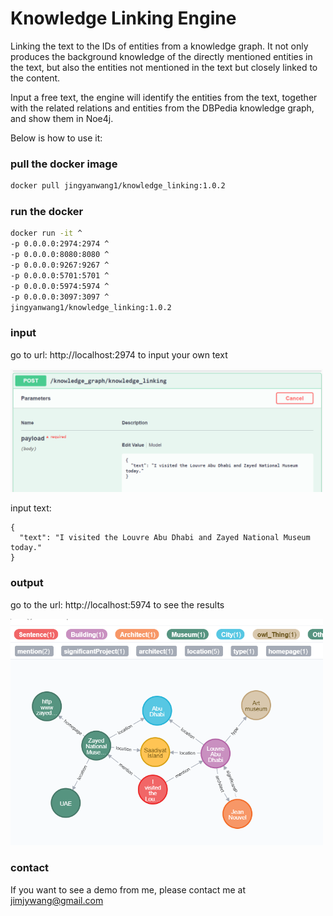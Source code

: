 # Knowledge Linking Engine

Linking the text to the IDs of entities from a knowledge graph. It not only produces the background knowledge of the directly mentioned entities in the text, but also the entities not mentioned in the text but closely linked to the content.

Input a free text, the engine will identify the entities from the text, together with the related relations and entities from the DBPedia knowledge graph, and show them in Noe4j. 

Below is how to use it:

### pull the docker image

```bash
docker pull jingyanwang1/knowledge_linking:1.0.2
```

### run the docker 

```bash
docker run -it ^
-p 0.0.0.0:2974:2974 ^
-p 0.0.0.0:8080:8080 ^
-p 0.0.0.0:9267:9267 ^
-p 0.0.0.0:5701:5701 ^
-p 0.0.0.0:5974:5974 ^
-p 0.0.0.0:3097:3097 ^
jingyanwang1/knowledge_linking:1.0.2
```


### input 

go to url: http://localhost:2974 to input your own text

<img src="input.png" width="500">

input text:

```
{
  "text": "I visited the Louvre Abu Dhabi and Zayed National Museum today."
}
```

### output 

go to the url: http://localhost:5974 to see the results

<img src="WeChat%20Screenshot_20211209224203.png" width="500">

### contact

If you want to see a demo from me, please contact me at jimjywang@gmail.com
